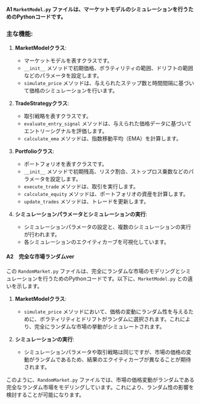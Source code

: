 
#### A1 `MarketModel.py` ファイルは、マーケットモデルのシミュレーションを行うためのPythonコードです。

### 主な機能:

1. **MarketModelクラス**:
   - マーケットモデルを表すクラスです。
   - `__init__` メソッドで初期価格、ボラティリティの範囲、ドリフトの範囲などのパラメータを設定します。
   - `simulate_price` メソッドは、与えられたステップ数と時間間隔に基づいて価格のシミュレーションを行います。

2. **TradeStrategyクラス**:
   - 取引戦略を表すクラスです。
   - `evaluate_entry_signal` メソッドは、与えられた価格データに基づいてエントリーシグナルを評価します。
   - `calculate_ema` メソッドは、指数移動平均（EMA）を計算します。

3. **Portfolioクラス**:
   - ポートフォリオを表すクラスです。
   - `__init__` メソッドで初期残高、リスク割合、ストップロス乗数などのパラメータを設定します。
   - `execute_trade` メソッドは、取引を実行します。
   - `calculate_equity` メソッドは、ポートフォリオの資産を計算します。
   - `update_trades` メソッドは、トレードを更新します。

4. **シミュレーションパラメータとシミュレーションの実行**:
   - シミュレーションパラメータの設定と、複数のシミュレーションの実行が行われます。
   - 各シミュレーションのエクイティカーブを可視化しています。

#### A2　完全な市場ランダムver

この `RandomMarket.py` ファイルは、完全にランダムな市場のモデリングとシミュレーションを行うためのPythonコードです。以下に、`MarketModel.py` との違いを示します。

1. **MarketModelクラス**:
    - `simulate_price` メソッドにおいて、価格の変動にランダム性を与えるために、ボラティリティとドリフトがランダムに選択されます。これにより、完全にランダムな市場の挙動がシミュレートされます。

2. **シミュレーションの実行**:
    - シミュレーションパラメータや取引戦略は同じですが、市場の価格の変動がランダムであるため、結果のエクイティカーブが異なることが期待されます。

このように、`RandomMarket.py` ファイルでは、市場の価格変動がランダムである完全なランダム市場をモデリングしています。これにより、ランダム性の影響を検討することが可能になります。
